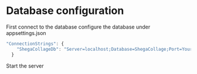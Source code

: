 # Database configuration
First connect to the database
configure the database under appsettings.json
```js
"ConnectionStrings": {
    "ShegaCollageDb": "Server=localhost;Database=ShegaCollage;Port=Your Port;User Id=your userid;password="""
  }

```

Start the server
